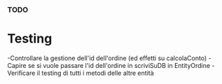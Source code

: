 ### TODO

# Testing

-Controllare la gestione dell'id dell'ordine (ed effetti su calcolaConto)
-Capire se si vuole passare l'id dell'ordine in scriviSuDB in EntityOrdine
-Verificare il testing di tutti i metodi delle altre entità
